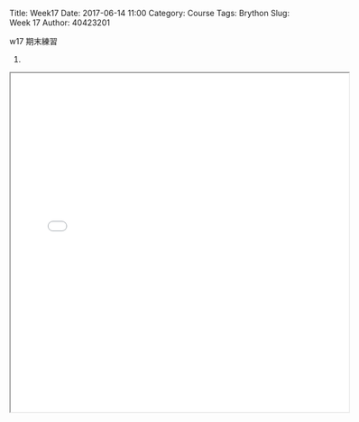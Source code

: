 Title: Week17
Date: 2017-06-14 11:00
Category: Course
Tags: Brython
Slug: Week 17
Author: 40423201


w17 期末練習

<!-- PELICAN_END_SUMMARY -->

 1.
 <iframe src="../data/W17/40423201.html" width="600" height="600"><iframe>


